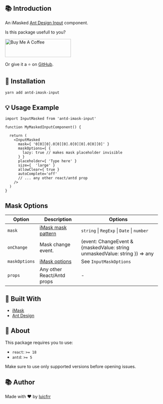 ## 📚 Introduction

An iMasked [Ant Design Input](https://ant.design/components/input) component.

Is this package usefull to you?

<a href="https://www.buymeacoffee.com/luicfrr" target="_blank"><img src="https://cdn.buymeacoffee.com/buttons/v2/default-yellow.png" alt="Buy Me A Coffee" style="height: 60px !important;width: 217px !important;" ></a>

Or give it a ⭐ on [GitHub](https://github.com/luicfrr/antd-imask-input).

## 🧰 Installation

```bash
yarn add antd-imask-input
```

## 💡 Usage Example
```tsx
import InputMasked from 'antd-imask-input'

function MyMaskedInputComponent() {

  return (
    <InputMasked
      mask={ '0[0][0].0[0][0].0[0][0].0[0][0]' }
      maskOptions={ {
        lazy: true // makes mask placeholder invisible
      } }
      placeholder={ 'Type here' }
      size={  'large' }
      allowClear={ true }
      autoComplete='off'
      // ... any other react/antd prop
    />
  )
}
```

## Mask Options
| Option  | Description | Options |
| ------------- | ------------- | ------------- |
| `mask` | [iMask mask pattern](https://imask.js.org/guide.html) | `string` \| `RegExp` \| `Date` \| `number` |
| `onChange` | Mask change event. | (event: ChangeEvent<HTMLInputElement> & {maskedValue: string unmaskedValue: string }) => any |
| `maskOptions` | [iMask options](https://imask.js.org/guide.html)  | See `InputMaskOptions` |
| `props` | Any other React/Antd props | - |

## 👷 Built With

- [iMask](https://imask.js.org/)
- [Ant Design](https://ant.design/)

## 🔎 About

This package requires you to use:
- `react`: `>= 18`
- `antd`: `>= 5`

Make sure to use only supported versions before opening issues.

## 📚 Author

Made with ❤️ by [luicfrr](https://github.com/luicfrr)
